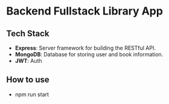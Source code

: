 # Backend Fullstack Library App

## Tech Stack

- **Express**: Server framework for building the RESTful API.
- **MongoDB**: Database for storing user and book information.
- **JWT**: Auth

## How to use

- npm run start
